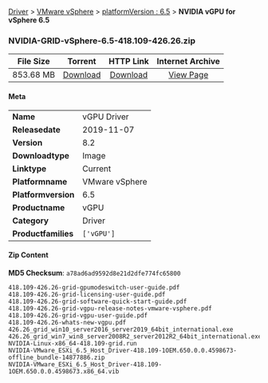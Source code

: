 
[Driver](/README.md)  >  [VMware vSphere](/index/Driver/VMware_vSphere.md)  >  [platformVersion : 6.5](/index/Driver/VMware_vSphere/6.5.md)  >  **NVIDIA vGPU for vSphere 6.5**


### NVIDIA-GRID-vSphere-6.5-418.109-426.26.zip

| **File Size** | **Torrent**  | **HTTP Link** | **Internet Archive** |
|:-------------:|:------------:|:-------------:|:--------------------:|
| 853.68 MB |  [Download](https://archive.org/download/nvgpu_NVIDIA-GRID-vSphere-6.5-418.109-426.26.zip_gpbl3k56/nvgpu_NVIDIA-GRID-vSphere-6.5-418.109-426.26.zip_gpbl3k56_archive.torrent)       | [Download](https://archive.org/compress/nvgpu_NVIDIA-GRID-vSphere-6.5-418.109-426.26.zip_gpbl3k56) | [View Page](https://archive.org/details/nvgpu_NVIDIA-GRID-vSphere-6.5-418.109-426.26.zip_gpbl3k56)       |

#### Meta

<table>
<tr><td><strong>Name</strong></td><td>vGPU Driver</td></tr>
<tr><td><strong>Releasedate</strong></td><td>2019-11-07</td></tr>
<tr><td><strong>Version</strong></td><td>8.2</td></tr>
<tr><td><strong>Downloadtype</strong></td><td>Image</td></tr>
<tr><td><strong>Linktype</strong></td><td>Current</td></tr>
<tr><td><strong>Platformname</strong></td><td>VMware vSphere</td></tr>
<tr><td><strong>Platformversion</strong></td><td>6.5</td></tr>
<tr><td><strong>Productname</strong></td><td>vGPU</td></tr>
<tr><td><strong>Category</strong></td><td>Driver</td></tr>
<tr><td><strong>Productfamilies</strong></td><td><code>['vGPU']</code></td></tr>
</table>

#### Zip Content

**MD5 Checksum**: `a78ad6ad9592d8e21d2dfe774fc65800`

```text
418.109-426.26-grid-gpumodeswitch-user-guide.pdf
418.109-426.26-grid-licensing-user-guide.pdf
418.109-426.26-grid-software-quick-start-guide.pdf
418.109-426.26-grid-vgpu-release-notes-vmware-vsphere.pdf
418.109-426.26-grid-vgpu-user-guide.pdf
418.109-426.26-whats-new-vgpu.pdf
426.26_grid_win10_server2016_server2019_64bit_international.exe
426.26_grid_win7_win8_server2008R2_server2012R2_64bit_international.exe
NVIDIA-Linux-x86_64-418.109-grid.run
NVIDIA-VMware_ESXi_6.5_Host_Driver-418.109-1OEM.650.0.0.4598673-offline_bundle-14877886.zip
NVIDIA-VMware_ESXi_6.5_Host_Driver-418.109-1OEM.650.0.0.4598673.x86_64.vib
```